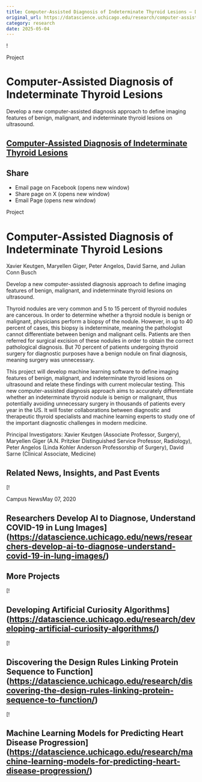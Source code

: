```yaml
---
title: Computer-Assisted Diagnosis of Indeterminate Thyroid Lesions – DSI
original_url: https://datascience.uchicago.edu/research/computer-assisted-diagnosis-of-indeterminate-thyroid-lesions
category: research
date: 2025-05-04
---
```


!

Project

# Computer-Assisted Diagnosis of Indeterminate Thyroid Lesions

Develop a new computer-assisted diagnosis approach to define imaging features of benign, malignant, and indeterminate thyroid lesions on ultrasound.

## [Computer-Assisted Diagnosis of Indeterminate Thyroid Lesions](https://datascience.uchicago.edu/research/computer-assisted-diagnosis-of-indeterminate-thyroid-lesions/)

## Share

* Email page on Facebook (opens new window)
* Share page on X (opens new window)
* Email Page (opens new window)

<!-- Table-like structure detected -->

Project

# Computer-Assisted Diagnosis of Indeterminate Thyroid Lesions

Xavier Keutgen, Maryellen Giger, Peter Angelos, David Sarne, and Julian Conn Busch

Develop a new computer-assisted diagnosis approach to define imaging features of benign, malignant, and indeterminate thyroid lesions on ultrasound.

Thyroid nodules are very common and 5 to 15 percent of thyroid nodules are cancerous. In order to determine whether a thyroid nodule is benign or malignant, physicians perform a biopsy of the nodule. However, in up to 40 percent of cases, this biopsy is indeterminate, meaning the pathologist cannot differentiate between benign and malignant cells. Patients are then referred for surgical excision of these nodules in order to obtain the correct pathological diagnosis. But 70 percent of patients undergoing thyroid surgery for diagnostic purposes have a benign nodule on final diagnosis, meaning surgery was unnecessary.

This project will develop machine learning software to define imaging features of benign, malignant, and indeterminate thyroid lesions on ultrasound and relate these findings with current molecular testing. This new computer-assisted diagnosis approach aims to accurately differentiate whether an indeterminate thyroid nodule is benign or malignant, thus potentially avoiding unnecessary surgery in thousands of patients every year in the US. It will foster collaborations between diagnostic and therapeutic thyroid specialists and machine learning experts to study one of the important diagnostic challenges in modern medicine.

Principal Investigators: Xavier Keutgen (Associate Professor, Surgery), Maryellen Giger (A.N. Pritzker Distinguished Service Professor, Radiology), Peter Angelos (Linda Kohler Anderson Professorship of Surgery), David Sarne (Clinical Associate, Medicine)

## Related News, Insights, and Past Events

<!-- Table-like structure detected -->

[!

Campus NewsMay 07, 2020

## Researchers Develop AI to Diagnose, Understand COVID-19 in Lung Images](https://datascience.uchicago.edu/news/researchers-develop-ai-to-diagnose-understand-covid-19-in-lung-images/)

## More Projects

[! 

## Developing Artificial Curiosity Algorithms](https://datascience.uchicago.edu/research/developing-artificial-curiosity-algorithms/)

[! 

## Discovering the Design Rules Linking Protein Sequence to Function](https://datascience.uchicago.edu/research/discovering-the-design-rules-linking-protein-sequence-to-function/)

[! 

## Machine Learning Models for Predicting Heart Disease Progression](https://datascience.uchicago.edu/research/machine-learning-models-for-predicting-heart-disease-progression/)